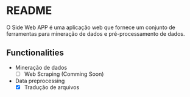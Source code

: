 # README
O Side Web APP é uma aplicação web que fornece um conjunto de ferramentas para mineração de dados e pré-processamento de dados.

## Functionalities
- Mineração de dados
  - [ ] Web Scraping (Comming Soon)
- Data preprocessing
  - [x] Tradução de arquivos